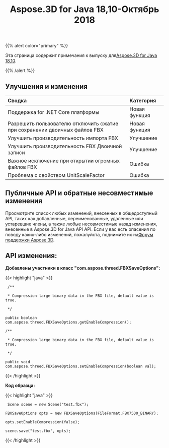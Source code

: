 ﻿---
title: Aspose.3D for Java 18,10-Октябрь 2018
type: docs
weight: 30
url: /ru/java/aspose-3d-for-java-18-10-october-2018/
---
{{% alert color="primary" %}} 

Эта страница содержит примечания к выпуску для[Aspose.3D for Java 18,10](https://repository.aspose.com/repo/com/aspose/aspose-3d/18.10/).

{{% /alert %}} 
## **Улучшения и изменения**


|**Сводка**|**Категория**|
|:- |:- |
|Поддержка for .NET Core платформы|Новая функция|
|Разрешить пользователю отключить сжатие при сохранении двоичных файлов FBX|Новая функция|
|Улучшить производительность импорта FBX|Улучшение|
|Улучшить производительность FBX Двоичной записи|Улучшение|
|Важное исключение при открытии огромных файлов FBX|Ошибка|
|Проблема с свойством UnitScaleFactor|Ошибка|

## **Публичные API и обратные несовместимые изменения**

Просмотрите список любых изменений, внесенных в общедоступный API, таких как добавленные, переименованные, удаленные или устаревшие члены, а также любые несовместимые назад изменения, внесенные в Aspose.3D for Java API API. Если у вас есть опасения по поводу каких-либо изменений, пожалуйста, поднимите их на[Форум поддержки Aspose.3D](https://forum.aspose.com/c/3d).

## **API изменения:**

**Добавлены участники в класс "com.aspose.threed.FBXSaveOptions":**

{{< highlight "java" >}}

     /**

     * Compression large binary data in the FBX file, default value is true.

     */

    public boolean com.aspose.threed.FBXSaveOptions.getEnableCompression();

    /**

     * Compression large binary data in the FBX file, default value is true.

     */

    public void com.aspose.threed.FBXSaveOptions.setEnableCompression(boolean val);

{{< /highlight >}}





**Код образца:**

{{< highlight "java" >}}

     Scene scene = new Scene("test.fbx");

    FBXSaveOptions opts = new FBXSaveOptions(FileFormat.FBX7500_BINARY);

    opts.setEnableCompression(false);

    scene.save("test.fbx", opts);

{{< /highlight >}}
